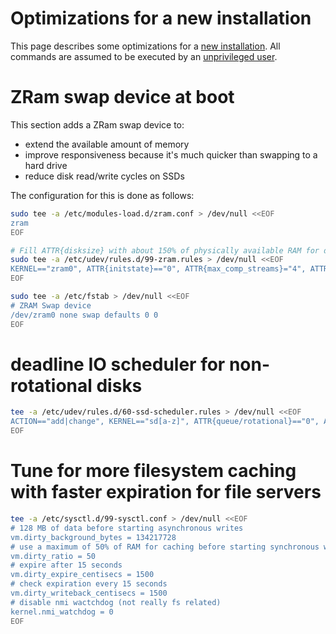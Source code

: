 # Optimizations for a new installation
This page describes some optimizations for a [new installation](basic-installation.md).
All commands are assumed to be executed by an [unprivileged user](recommended-installation.md#add-an-administrative-user).

# ZRam swap device at boot
This section adds a ZRam swap device to:
* extend the available amount of memory
* improve responsiveness because it's much quicker than swapping to a hard drive
* reduce disk read/write cycles on SSDs

The configuration for this is done as follows:
```bash
sudo tee -a /etc/modules-load.d/zram.conf > /dev/null <<EOF
zram
EOF

# Fill ATTR{disksize} with about 150% of physically available RAM for doubling RAM or 75% for i.e. file servers
sudo tee -a /etc/udev/rules.d/99-zram.rules > /dev/null <<EOF
KERNEL=="zram0", ATTR{initstate}=="0", ATTR{max_comp_streams}="4", ATTR{comp_algorithm}="lz4", ATTR{disksize}="1536M", RUN="/usr/bin/mkswap /dev/zram0", TAG+="systemd"
EOF

sudo tee -a /etc/fstab > /dev/null <<EOF
# ZRAM Swap device
/dev/zram0 none swap defaults 0 0
EOF
```

# deadline IO scheduler for non-rotational disks
```bash
tee -a /etc/udev/rules.d/60-ssd-scheduler.rules > /dev/null <<EOF
ACTION=="add|change", KERNEL=="sd[a-z]", ATTR{queue/rotational}=="0", ATTR{queue/scheduler}="deadline"
EOF
```

# Tune for more filesystem caching with faster expiration for file servers
```bash
tee -a /etc/sysctl.d/99-sysctl.conf > /dev/null <<EOF
# 128 MB of data before starting asynchronous writes
vm.dirty_background_bytes = 134217728
# use a maximum of 50% of RAM for caching before starting synchronous writes
vm.dirty_ratio = 50
# expire after 15 seconds
vm.dirty_expire_centisecs = 1500
# check expiration every 15 seconds
vm.dirty_writeback_centisecs = 1500
# disable nmi wactchdog (not really fs related)
kernel.nmi_watchdog = 0
EOF
```
